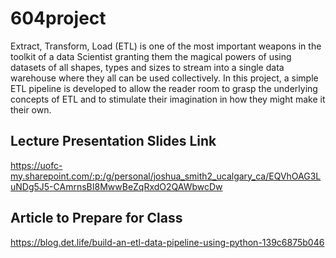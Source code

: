 # 604project

Extract, Transform, Load (ETL) is one of the most important weapons in the toolkit of a data Scientist granting them the magical powers of using datasets of all shapes, types and sizes to stream into a single data warehouse where they all can be used collectively. In this project, a simple ETL pipeline is developed to allow the reader room to grasp the underlying concepts of ETL and to stimulate their imagination in how they might make it their own. 

## Lecture Presentation Slides Link
https://uofc-my.sharepoint.com/:p:/g/personal/joshua_smith2_ucalgary_ca/EQVhOAG3LuNDg5J5-CAmrnsBI8MwwBeZqRxdO2QAWbwcDw

## Article to Prepare for Class
https://blog.det.life/build-an-etl-data-pipeline-using-python-139c6875b046

